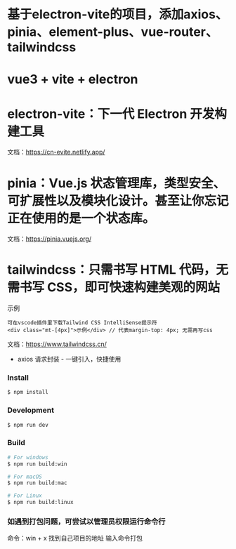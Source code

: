 <!--
 * @Author: xiaoshijie 2457033735@qq.com
 * @Date: 2024-05-06 15:44:51
 * @LastEditors: xiaoshijie 2457033735@qq.com
 * @LastEditTime: 2024-05-28 11:39:46
 * @FilePath: \electron-vite\README.md
 * @Description: 这是默认设置,请设置`customMade`, 打开koroFileHeader查看配置 进行设置: https://github.com/OBKoro1/koro1FileHeader/wiki/%E9%85%8D%E7%BD%AE
-->

# 基于electron-vite的项目，添加axios、pinia、element-plus、vue-router、tailwindcss

# vue3 + vite + electron

# electron-vite：下一代 Electron 开发构建工具

文档：https://cn-evite.netlify.app/

# pinia：Vue.js 状态管理库，类型安全、可扩展性以及模块化设计。甚至让你忘记正在使用的是一个状态库。

文档：https://pinia.vuejs.org/

# tailwindcss：只需书写 HTML 代码，无需书写 CSS，即可快速构建美观的网站

示例

```
可在vscode插件里下载Tailwind CSS IntelliSense提示符
<div class="mt-[4px]">示例</div> // 代表margin-top: 4px; 无需再写css
```

文档：https://www.tailwindcss.cn/

- axios 请求封装 - 一键引入，快捷使用

### Install

```bash
$ npm install
```

### Development

```bash
$ npm run dev
```

### Build

```bash
# For windows
$ npm run build:win

# For macOS
$ npm run build:mac

# For Linux
$ npm run build:linux
```

### 如遇到打包问题，可尝试以管理员权限运行命令行

命令：win + x 找到自己项目的地址 输入命令打包
